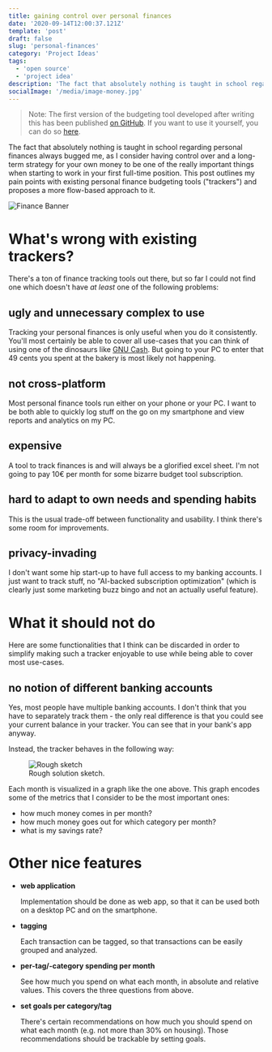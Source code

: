 ```yaml
---
title: gaining control over personal finances
date: '2020-09-14T12:00:37.121Z'
template: 'post'
draft: false
slug: 'personal-finances'
category: 'Project Ideas'
tags:
  - 'open source'
  - 'project idea'
description: 'The fact that absolutely nothing is taught in school regarding personal finances always bugged me, as I consider having control over and a long-term strategy for your own money to be one of the really important things when starting to work in your first full-time position. This post outlines my pain points with existing personal finance budgeting tools and proposes a more flow-based approach to it.'
socialImage: '/media/image-money.jpg'
---
```


> Note: The first version of the budgeting tool developed after writing this has been published [on GitHub](https://github.com/jens-ox/budgeting). If you want to use it yourself, you can do so [here](https://simple-budget.netlify.app/).

The fact that absolutely nothing is taught in school regarding personal finances always bugged me, as I consider having control over and a long-term strategy for your own money to be one of the really important things when starting to work in your first full-time position. This post outlines my pain points with existing personal finance budgeting tools ("trackers") and proposes a more flow-based approach to it.

![Finance Banner](/media/image-money.jpg)

# What's wrong with existing trackers?

There's a ton of finance tracking tools out there, but so far I could not find one which doesn't have _at least_ one of the following problems:

## ugly and unnecessary complex to use

Tracking your personal finances is only useful when you do it consistently. You'll most certainly be able to cover all use-cases that you can think of using one of the dinosaurs like [GNU Cash](https://www.gnucash.org/). But going to your PC to enter that 49 cents you spent at the bakery is most likely not happening.

## not cross-platform

Most personal finance tools run either on your phone or your PC. I want to be both able to quickly log stuff on the go on my smartphone and view reports and analytics on my PC.

## expensive

A tool to track finances is and will always be a glorified excel sheet. I'm not going to pay 10€ per month for some bizarre budget tool subscription.

## hard to adapt to own needs and spending habits

This is the usual trade-off between functionality and usability. I think there's some room for improvements.

## privacy-invading

I don't want some hip start-up to have full access to my banking accounts. I just want to track stuff, no "AI-backed subscription optimization" (which is clearly just some marketing buzz bingo and not an actually useful feature).

# What it should not do

Here are some functionalities that I think can be discarded in order to simplify making such a tracker enjoyable to use while being able to cover most use-cases.

## no notion of different banking accounts

Yes, most people have multiple banking accounts. I don't think that you have to separately track them - the only real difference is that you could see your current balance in your tracker. You can see that in your bank's app anyway.

Instead, the tracker behaves in the following way:

<figure>
	<img src="/media/personal-finances/sketch.png" alt="Rough sketch" style="max-width:400px">
	<figcaption>Rough solution sketch.</figcaption>
</figure>

Each month is visualized in a graph like the one above. This graph encodes some of the metrics that I consider to be the most important ones:

- how much money comes in per month?
- how much money goes out for which category per month?
- what is my savings rate?

# Other nice features

- **web application**

  Implementation should be done as web app, so that it can be used both on a desktop PC and on the smartphone.

- **tagging**

  Each transaction can be tagged, so that transactions can be easily grouped and analyzed.

- **per-tag/-category spending per month**

  See how much you spend on what each month, in absolute and relative values. This covers the three questions from above.

- **set goals per category/tag**

  There's certain recommendations on how much you should spend on what each month (e.g. not more than 30% on housing). Those recommendations should be trackable by setting goals.

